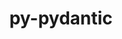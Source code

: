 ---
title: "py-pydantic"
layout: cache
categories: [package, develop-2024-12-01]
meta: {"versions": ["1.10.9", "2.10.1"], "compilers": ["gcc@=11.4.0", "gcc@=13.2.0", "gcc@=9.4.0", "oneapi@=2024.2.1"], "oss": ["ubuntu20.04", "ubuntu22.04", "ubuntu24.04"], "platforms": ["linux"], "targets": ["aarch64", "neoverse_v1", "neoverse_v2", "ppc64le", "x86_64_v3"], "stacks": ["e4s", "e4s-neoverse-v2", "e4s-neoverse_v1", "e4s-oneapi", "e4s-power", "ml-linux-aarch64-cpu", "ml-linux-aarch64-cuda", "ml-linux-x86_64-cpu", "ml-linux-x86_64-cuda", "root"], "num_specs": 7, "num_specs_by_stack": {"e4s-power": 1, "root": 7, "e4s-neoverse_v1": 1, "e4s-neoverse-v2": 1, "e4s": 1, "e4s-oneapi": 1, "ml-linux-aarch64-cuda": 1, "ml-linux-aarch64-cpu": 1, "ml-linux-x86_64-cpu": 1, "ml-linux-x86_64-cuda": 1}}
spec_details: [{"hash": "tsiie7r6azahxolqlp76bhz755kpwwi4", "compiler": "gcc@=9.4.0", "versions": ["1.10.9"], "os": "ubuntu20.04", "platform": "linux", "target": "ppc64le", "variants": ["build_system=python_pip", "~dotenv"], "stacks": ["e4s-power", "root"], "size": "-", "tarball": "https://binaries.spack.io/develop-2024-12-01/build_cache/linux-ubuntu20.04-ppc64le/gcc-9.4.0/py-pydantic-1.10.9/linux-ubuntu20.04-ppc64le-gcc-9.4.0-py-pydantic-1.10.9-tsiie7r6azahxolqlp76bhz755kpwwi4.spack"}, {"hash": "2kpwjz6rysctlt5e742jfuxfxjcv6xcf", "compiler": "gcc@=11.4.0", "versions": ["1.10.9"], "os": "ubuntu22.04", "platform": "linux", "target": "neoverse_v1", "variants": ["build_system=python_pip", "~dotenv"], "stacks": ["root", "e4s-neoverse_v1"], "size": "-", "tarball": "https://binaries.spack.io/develop-2024-12-01/build_cache/linux-ubuntu22.04-neoverse_v1/gcc-11.4.0/py-pydantic-1.10.9/linux-ubuntu22.04-neoverse_v1-gcc-11.4.0-py-pydantic-1.10.9-2kpwjz6rysctlt5e742jfuxfxjcv6xcf.spack"}, {"hash": "tiqv66xllazwphr63x7juaq4hiyfitgv", "compiler": "gcc@=11.4.0", "versions": ["1.10.9"], "os": "ubuntu22.04", "platform": "linux", "target": "neoverse_v2", "variants": ["build_system=python_pip", "~dotenv"], "stacks": ["root", "e4s-neoverse-v2"], "size": "-", "tarball": "https://binaries.spack.io/develop-2024-12-01/build_cache/linux-ubuntu22.04-neoverse_v2/gcc-11.4.0/py-pydantic-1.10.9/linux-ubuntu22.04-neoverse_v2-gcc-11.4.0-py-pydantic-1.10.9-tiqv66xllazwphr63x7juaq4hiyfitgv.spack"}, {"hash": "qbpx3hoebj6gyg24wq3lijgny7izt2o4", "compiler": "gcc@=11.4.0", "versions": ["1.10.9"], "os": "ubuntu22.04", "platform": "linux", "target": "x86_64_v3", "variants": ["build_system=python_pip", "~dotenv"], "stacks": ["e4s", "root"], "size": "-", "tarball": "https://binaries.spack.io/develop-2024-12-01/build_cache/linux-ubuntu22.04-x86_64_v3/gcc-11.4.0/py-pydantic-1.10.9/linux-ubuntu22.04-x86_64_v3-gcc-11.4.0-py-pydantic-1.10.9-qbpx3hoebj6gyg24wq3lijgny7izt2o4.spack"}, {"hash": "ef75sein6x36362cksbxaa75ype264pi", "compiler": "oneapi@=2024.2.1", "versions": ["1.10.9"], "os": "ubuntu22.04", "platform": "linux", "target": "x86_64_v3", "variants": ["build_system=python_pip", "~dotenv"], "stacks": ["root", "e4s-oneapi"], "size": "-", "tarball": "https://binaries.spack.io/develop-2024-12-01/build_cache/linux-ubuntu22.04-x86_64_v3/oneapi-2024.2.1/py-pydantic-1.10.9/linux-ubuntu22.04-x86_64_v3-oneapi-2024.2.1-py-pydantic-1.10.9-ef75sein6x36362cksbxaa75ype264pi.spack"}, {"hash": "bbzva72x4owuq55l5lxpomyjdqaag5zy", "compiler": "gcc@=13.2.0", "versions": ["2.10.1"], "os": "ubuntu24.04", "platform": "linux", "target": "aarch64", "variants": ["build_system=python_pip", "~dotenv"], "stacks": ["ml-linux-aarch64-cuda", "root", "ml-linux-aarch64-cpu"], "size": "-", "tarball": "https://binaries.spack.io/develop-2024-12-01/build_cache/linux-ubuntu24.04-aarch64/gcc-13.2.0/py-pydantic-2.10.1/linux-ubuntu24.04-aarch64-gcc-13.2.0-py-pydantic-2.10.1-bbzva72x4owuq55l5lxpomyjdqaag5zy.spack"}, {"hash": "rhctuxmhhkghupx4j34vut57hqbwktx7", "compiler": "gcc@=13.2.0", "versions": ["2.10.1"], "os": "ubuntu24.04", "platform": "linux", "target": "x86_64_v3", "variants": ["build_system=python_pip", "~dotenv"], "stacks": ["root", "ml-linux-x86_64-cpu", "ml-linux-x86_64-cuda"], "size": "-", "tarball": "https://binaries.spack.io/develop-2024-12-01/build_cache/linux-ubuntu24.04-x86_64_v3/gcc-13.2.0/py-pydantic-2.10.1/linux-ubuntu24.04-x86_64_v3-gcc-13.2.0-py-pydantic-2.10.1-rhctuxmhhkghupx4j34vut57hqbwktx7.spack"}]
---